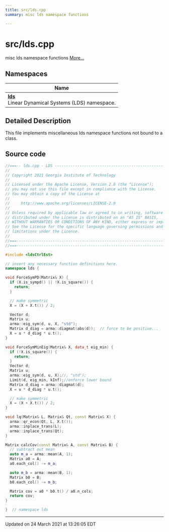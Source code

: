 ```yaml
---
title: src/lds.cpp
summary: misc lds namespace functions 

---
```


# src/lds.cpp

misc lds namespace functions  [More...](#detailed-description)



## Namespaces

| Name           |
| -------------- |
| **[lds](/lds-ctrl-est/docs/api/namespaces/namespacelds/)** <br>Linear Dynamical Systems (LDS) namespace.  |

## Detailed Description



This file implements miscellaneous lds namespace functions not bound to a class. 





## Source code

```cpp
//===-- lds.cpp - LDS -----------------------------------------------------===//
//
// Copyright 2021 Georgia Institute of Technology
//
// Licensed under the Apache License, Version 2.0 (the "License");
// you may not use this file except in compliance with the License.
// You may obtain a copy of the License at
//
//     http://www.apache.org/licenses/LICENSE-2.0
//
// Unless required by applicable law or agreed to in writing, software
// distributed under the License is distributed on an "AS IS" BASIS,
// WITHOUT WARRANTIES OR CONDITIONS OF ANY KIND, either express or implied.
// See the License for the specific language governing permissions and
// limitations under the License.
//
//===----------------------------------------------------------------------===//
//===----------------------------------------------------------------------===//

#include <ldsCtrlEst>

// insert any necessary function definitions here.
namespace lds {

void ForceSymPD(Matrix& X) {
  if (X.is_sympd() || !X.is_square()) {
    return;
  }

  // make symmetric
  X = (X + X.t()) / 2;

  Vector d;
  Matrix u;
  arma::eig_sym(d, u, X, "std");
  Matrix d_diag = arma::diagmat(abs(d));  // force to be positive...
  X = u * d_diag * u.t();
}

void ForceSymMinEig(Matrix& X, data_t eig_min) {
  if (!X.is_square()) {
    return;
  }
  Vector d;
  Matrix u;
  arma::eig_sym(d, u, X);//, "std");
  Limit(d, eig_min, kInf);//enforce lower bound
  Matrix d_diag = arma::diagmat(d);
  X = u * d_diag * u.t();

  // make symmetric
  X = (X + X.t()) / 2;
}

void lq(Matrix& L, Matrix& Qt, const Matrix& X) {
  arma::qr_econ(Qt, L, X.t());
  arma::inplace_trans(L);
  arma::inplace_trans(Qt);
}

Matrix calcCov(const Matrix& A, const Matrix& B) {
  // subtract out mean
  auto m_a = arma::mean(A, 1);
  Matrix a0 = A;
  a0.each_col() -= m_a;

  auto m_b = arma::mean(B, 1);
  Matrix b0 = B;
  b0.each_col() -= m_b;

  Matrix cov = a0 * b0.t() / a0.n_cols;
  return cov;
}

}  // namespace lds
```


-------------------------------

Updated on 24 March 2021 at 13:26:05 EDT
